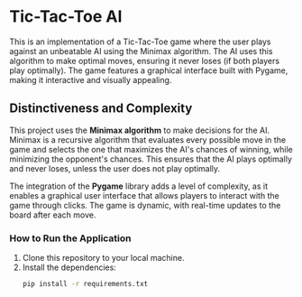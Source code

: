 # Tic-Tac-Toe AI

This is an implementation of a Tic-Tac-Toe game where the user plays against an unbeatable AI using the Minimax algorithm. The AI uses this algorithm to make optimal moves, ensuring it never loses (if both players play optimally). The game features a graphical interface built with Pygame, making it interactive and visually appealing.

## Distinctiveness and Complexity

This project uses the **Minimax algorithm** to make decisions for the AI. Minimax is a recursive algorithm that evaluates every possible move in the game and selects the one that maximizes the AI's chances of winning, while minimizing the opponent's chances. This ensures that the AI plays optimally and never loses, unless the user does not play optimally.

The integration of the **Pygame** library adds a level of complexity, as it enables a graphical user interface that allows players to interact with the game through clicks. The game is dynamic, with real-time updates to the board after each move.

### How to Run the Application

1. Clone this repository to your local machine.
2. Install the dependencies:
   ```bash
   pip install -r requirements.txt
